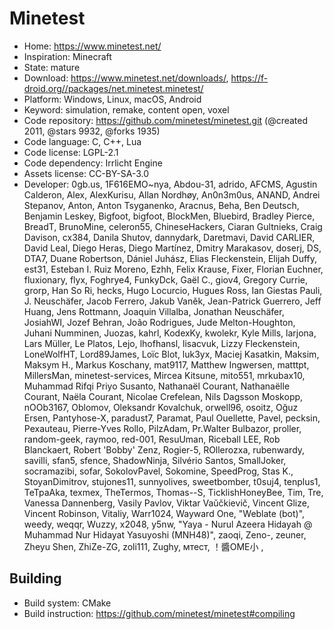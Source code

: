 # Minetest

- Home: https://www.minetest.net/
- Inspiration: Minecraft
- State: mature
- Download: https://www.minetest.net/downloads/, https://f-droid.org//packages/net.minetest.minetest/
- Platform: Windows, Linux, macOS, Android
- Keyword: simulation, remake, content open, voxel
- Code repository: https://github.com/minetest/minetest.git (@created 2011, @stars 9932, @forks 1935)
- Code language: C, C++, Lua
- Code license: LGPL-2.1
- Code dependency: Irrlicht Engine
- Assets license: CC-BY-SA-3.0
- Developer: 0gb.us, 1F616EMO~nya, Abdou-31, adrido, AFCMS, Agustin Calderon, Alex, AlexKurisu, Allan Nordhøy, An0n3m0us, ANAND, Andrei Stepanov, Anton, Anton Tsyganenko, Aracnus, Beha, Ben Deutsch, Benjamin Leskey, Bigfoot, bigfoot, BlockMen, Bluebird, Bradley Pierce, BreadT, BrunoMine, celeron55, ChineseHackers, Ciaran Gultnieks, Craig Davison, cx384, Danila Shutov, dannydark, Daretmavi, David CARLIER, David Leal, Diego Heras, Diego Martínez, Dmitry Marakasov, doserj, DS, DTA7, Duane Robertson, Dániel Juhász, Elias Fleckenstein, Elijah Duffy, est31, Esteban I. Ruiz Moreno, Ezhh, Felix Krause, Fixer, Florian Euchner, fluxionary, flyx, Foghrye4, FunkyDck, Gaël C., giov4, Gregory Currie, grorp, Han So Ri, hecks, Hugo Locurcio, Hugues Ross, Ian Giestas Pauli, J. Neuschäfer, Jacob Ferrero, Jakub Vaněk, Jean-Patrick Guerrero, Jeff Huang, Jens Rottmann, Joaquin Villalba, Jonathan Neuschäfer, JosiahWI, Jozef Behran, João Rodrigues, Jude Melton-Houghton, Juhani Numminen, Juozas, kahrl, KodexKy, kwolekr, Kyle Mills, larjona, Lars Müller, Le Platos, Lejo, lhofhansl, lisacvuk, Lizzy Fleckenstein, LoneWolfHT, Lord89James, Loïc Blot, luk3yx, Maciej Kasatkin, Maksim, Maksym H., Markus Koschany, mat9117, Matthew Ingwersen, matttpt, MillersMan, minetest-services, Mircea Kitsune, mito551, mrkubax10, Muhammad Rifqi Priyo Susanto, Nathanaël Courant, Nathanaëlle Courant, Naëla Courant, Nicolae Crefelean, Nils Dagsson Moskopp, nOOb3167, Oblomov, Oleksandr Kovalchuk, orwell96, osoitz, Oğuz Ersen, Pantyhose-X, paradust7, Paramat, Paul Ouellette, Pavel, pecksin, Pexauteau, Pierre-Yves Rollo, PilzAdam, Pr.Walter Bulbazor, proller, random-geek, raymoo, red-001, ResuUman, Riceball LEE, Rob Blanckaert, Robert 'Bobby' Zenz, Rogier-5, ROllerozxa, rubenwardy, savilli, sfan5, sfence, ShadowNinja, Silvério Santos, SmallJoker, socramazibi, sofar, SokolovPavel, Sokomine, SpeedProg, Stas K., StoyanDimitrov, stujones11, sunnyolives, sweetbomber, t0suj4, tenplus1, TeTpaAka, texmex, TheTermos, Thomas--S, TicklishHoneyBee, Tim, Tre, Vanessa Dannenberg, Vasily Pavlov, Viktar Vaŭčkievič, Vincent Glize, Vincent Robinson, Vitaliy, Warr1024, Wayward One, "Weblate (bot)", weedy, weqqr, Wuzzy, x2048, y5nw, "Yaya - Nurul Azeera Hidayah @ Muhammad Nur Hidayat Yasuyoshi (MNH48)", zaoqi, Zeno-, zeuner, Zheyu Shen, ZhiZe-ZG, zoli111, Zughy, мтест, ‮, 小EMO醬！

## Building

- Build system: CMake
- Build instruction: https://github.com/minetest/minetest#compiling
